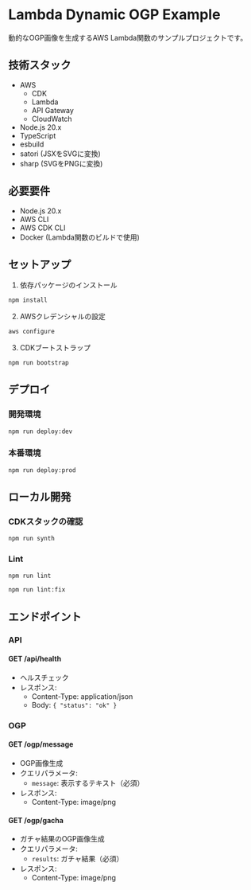 # Lambda Dynamic OGP Example

動的なOGP画像を生成するAWS Lambda関数のサンプルプロジェクトです。

## 技術スタック

- AWS
  - CDK
  - Lambda
  - API Gateway
  - CloudWatch
- Node.js 20.x
- TypeScript
- esbuild
- satori (JSXをSVGに変換)
- sharp (SVGをPNGに変換)

## 必要要件

- Node.js 20.x
- AWS CLI
- AWS CDK CLI
- Docker (Lambda関数のビルドで使用)

## セットアップ

1. 依存パッケージのインストール

```bash
npm install
```

2. AWSクレデンシャルの設定

```bash
aws configure
```

3. CDKブートストラップ

```bash
npm run bootstrap
```

## デプロイ

### 開発環境

```bash
npm run deploy:dev
```

### 本番環境

```bash
npm run deploy:prod
```

## ローカル開発

### CDKスタックの確認

```bash
npm run synth
```

### Lint

```bash
npm run lint

npm run lint:fix
```

## エンドポイント

### API

#### GET /api/health

- ヘルスチェック
- レスポンス:
  - Content-Type: application/json
  - Body: `{ "status": "ok" }`

### OGP

#### GET /ogp/message

- OGP画像生成
- クエリパラメータ:
  - `message`: 表示するテキスト（必須）
- レスポンス:
  - Content-Type: image/png

#### GET /ogp/gacha

- ガチャ結果のOGP画像生成
- クエリパラメータ:
  - `results`: ガチャ結果（必須）
- レスポンス:
  - Content-Type: image/png
